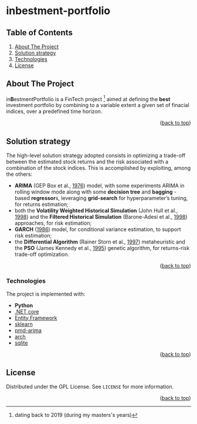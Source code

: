 # inbestment-portfolio
<a name="readme-top"></a>


<!-- TABLE OF CONTENTS -->
  ## Table of Contents ##
  <ol>
    <li>
      <a href="#about-the-project">About The Project</a>
        <li><a href="#solution-strategy">Solution strategy</a></li>
        <li><a href="#technologies">Technologies</a></li>
    </li>
    <li><a href="#license">License</a></li>
  </ol>

<!-- ABOUT THE PROJECT -->
## About The Project
in**B**estmentPortfolio is a FinTech project [^1] aimed at defining the **best** investment portfolio by combining to a variable extent a given set of finacial indices, over a predefined time horizon.

[^1]: dating back to 2019 (during my masters's years)

<p align="right">(<a href="#readme-top">back to top</a>)</p>

## Solution strategy
The high-level solution strategy adopted consists in optimizing a trade-off between the estimated stock returns and the risk associated with a combination of the stock indices. This is accomplished by exploiting, among the others:
- **ARIMA** (GEP Box et al., [1976](http://scholar.google.com/scholar_lookup?&title=Time%20series%20analysis%3A%20forecasting%20and%20control&publication_year=1976&author=Box%2CGEP&author=Jenkins%2CGM&author=Reinsel%2CGC)) model, with some experiments ARIMA in rolling window mode along with some **decision tree** and **bagging** -based **regressor**s, leveraging **grid-search** for hyperparameter’s tuning, for returns estimation;
- both the **Volatility Weighted Historical Simulation** (John Hull et al., [1998](https://www.researchgate.net/profile/John-Hull-6/publication/2645882_Incorporating_volatility_updating_into_the_historical_simulation_method_for_VaR/links/00b7d5335d8e2394d0000000/Incorporating-volatility-updating-into-the-historical-simulation-method-for-VaR.pdf?_sg%5B0%5D=started_experiment_milestone&origin=journalDetail&_rtd=e30%3D)) and the **Filtered Historical Simulation** (Barone-Adesi et al., [1998](http://filteredhistoricalsimulation.com/downloads/paws_feb98.pdf)) approaches, for risk estimation;
- **GARCH** ([1986](https://www.sciencedirect.com/science/article/abs/pii/030440769290064X)) model, for conditional variance estimation, to support risk estimation;
- the **Differential Algorithm** (Rainer Storn et al., [1997](https://link.springer.com/article/10.1023/a:1008202821328)) metaheuristic and the **PSO** (James Kennedy et al., [1995](https://ieeexplore.ieee.org/abstract/document/488968/)) genetic algorithm, for returns-risk trade-off optimization.

<p align="right">(<a href="#readme-top">back to top</a>)</p>



### Technologies

The project is implemented with:

* **Python**
* [.NET core](https://learn.microsoft.com/en-us/dotnet/core/introduction)
* [Entity Framework](https://learn.microsoft.com/en-us/ef/)
* [sklearn](https://scikit-learn.org/)
* [pmd-arima](https://pypi.org/project/pmdarima/)
* [arch](https://pypi.org/project/arch/)
* [sqlite](https://www.sqlite.org/index.html)





<p align="right">(<a href="#readme-top">back to top</a>)</p>


<!-- LICENSE -->
## License

Distributed under the GPL License. See `LICENSE` for more information.

<p align="right">(<a href="#readme-top">back to top</a>)</p>
